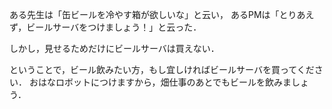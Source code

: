 ある先生は「缶ビールを冷やす箱が欲しいな」と云い，
あるPMは「とりあえず，ビールサーバをつけましょう！」と云った．

しかし，見せるためだけにビールサーバは買えない．

ということで，ビール飲みたい方，もし宜しければビールサーバを買ってください．
おはなロボットにつけますから，畑仕事のあとでもビールを飲みましょう．

